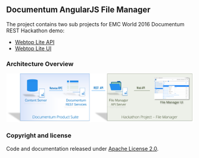 ## Documentum AngularJS File Manager

The project contains two sub projects for EMC World 2016 Documentum REST Hackathon demo:
* [Webtop Lite API](https://github.com/Enterprise-Content-Management/emcworld2016-hackathon-documentum-rest/tree/master/file-manager-api)
* [Webtop Lite UI](https://github.com/Enterprise-Content-Management/emcworld2016-hackathon-documentum-rest/tree/master/file-manager-ui)

### Architecture Overview
![Webtop Lite Architecture Overview](/resources/dctm-filemanager.png?raw=true)


### Copyright and license

Code and documentation released under [Apache License 2.0](https://raw.githubusercontent.com/Enterprise-Content-Management/emcworld2016-hackathon-documentum-rest/master/LICENSE).




